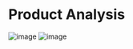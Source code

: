 # Product Analysis

![image](https://github.com/user-attachments/assets/2cf68be7-2a99-415a-bb3c-c8ebc85ce270)
![image](https://github.com/user-attachments/assets/c0ed96d5-8916-488d-a952-103f04fdfe31)
